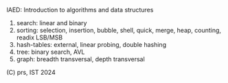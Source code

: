 IAED: Introduction to algorithms and data structures

1. search: linear and binary
2. sorting: selection, insertion, bubble, shell, quick, merge, heap, counting, readix LSB/MSB
3. hash-tables: external, linear probing, double hashing
4. tree: binary search, AVL
5. graph: breadth transversal, depth transversal

(C) prs, IST 2024
